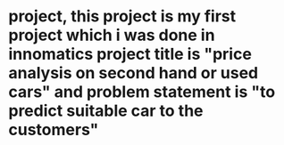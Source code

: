 # project, this project is my first project which i was done in innomatics project title is "price analysis on second hand or used cars" and problem statement is "to predict suitable car to the customers"
